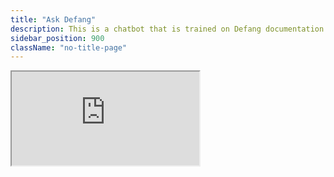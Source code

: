 ```yaml
---
title: "Ask Defang"
description: This is a chatbot that is trained on Defang documentation and designed to answer questions
sidebar_position: 900
className: "no-title-page"
---
```


<iframe 
    src="https://ask.defang.io" 
    style={{ 
        width: "100%", // Assuming the sidebar width is 250px
        height: "calc(100vh - 60px)", // Assuming the header height is 60px
        minHeight: "600px",
        border: "none",
        marginLeft: "0px",
        marginRight: "0px",
        display: "block" // Ensures proper centering
    }}>
</iframe>
